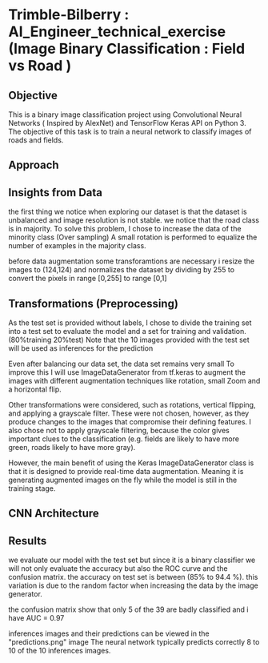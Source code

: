 # Trimble-Bilberry : AI_Engineer_technical_exercise (Image Binary  Classification : Field vs Road )

## Objective

This is a binary image classification project using Convolutional Neural Networks ( Inspired by AlexNet) and TensorFlow Keras API  on Python 3.
The objective of this task is to train a neural network to classify images of roads and fields.

## Approach




## Insights from  Data 
the first thing we notice when exploring our dataset is that the dataset is unbalanced and image resolution is not stable.
we notice that the road class is in majority. To solve this problem, I chose to increase the data of the minority class (Over sampling)
A small rotation is performed to equalize the number of examples in the majority class.

before data augmentation some transforamtions are necessary i resize the images to (124,124) and 
normalizes the dataset by dividing by 255  to convert the pixels in range [0,255] to range [0,1]





## Transformations (Preprocessing)

As the test set is provided without labels, I chose to divide the training set into a test set to evaluate the model and a set for training and validation.
(80%training 20%test) Note that the 10 images provided with the test set will be used as inferences for the prediction 

Even after balancing our data set, the data set remains very small
To improve this I will use ImageDataGenerator from tf.keras to augment the images with different augmentation techniques like rotation, small Zoom and a horizontal flip.

Other transformations were considered, such as rotations, vertical flipping, and applying a grayscale filter. These were not chosen, however, as they produce changes to the images that compromise their defining features. I also chose not to apply grayscale filtering, because the color gives important clues to the classification (e.g. fields are likely to have more green, roads likely to have more gray).

However, the main benefit of using the Keras ImageDataGenerator class is that it is designed to provide real-time data augmentation. Meaning it is generating augmented images on the fly while the model is still in the training stage.



## CNN Architecture





## Results
we evaluate our model with the test set but since it is a binary classifier we will not only evaluate the accuracy but also the ROC curve and the confusion matrix. 
the accuracy on test set is between (85% to 94.4 %). this variation is due to the random factor when increasing the data by the image generator.

the confusion matrix show that only 5 of the 39  are badly classified and i have AUC = 0.97

inferences images and their predictions can be viewed in the "predictions.png" image  The neural network typically predicts correctly 8 to 10 of the 10 inferences images.

